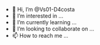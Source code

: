 - 👋 Hi, I’m @Vs01-D4costa
- 👀 I’m interested in ...
- 🌱 I’m currently learning ...
- 💞️ I’m looking to collaborate on ...
- 📫 How to reach me ...

<!---
Vs01-D4costa/Vs01-D4costa is a ✨ special ✨ repository because its `README.md` (this file) appears on your GitHub profile.
You can click the Preview link to take a look at your changes.
--->
